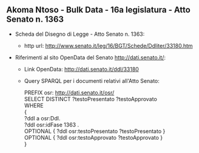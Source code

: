 ## Akoma Ntoso - Bulk Data - 16a legislatura - Atto Senato n. 1363 ##

* Scheda del Disegno di Legge - Atto Senato n. 1363:
	* http url: http://www.senato.it/leg/16/BGT/Schede/Ddliter/33180.htm

* Riferimenti al sito OpenData del Senato http://dati.senato.it/:
	* Link OpenData: http://dati.senato.it/ddl/33180
	* Query SPARQL per i documenti relativi all'Atto Senato:

        PREFIX osr: <http://dati.senato.it/osr/>  
		SELECT DISTINCT ?testoPresentato ?testoApprovato  
		WHERE  
		{  
		    ?ddl a osr:Ddl.  
		    ?ddl osr:idFase 1363 .  
		    OPTIONAL { ?ddl osr:testoPresentato ?testoPresentato }  
		    OPTIONAL { ?ddl osr:testoApprovato ?testoApprovato }  
		}
		